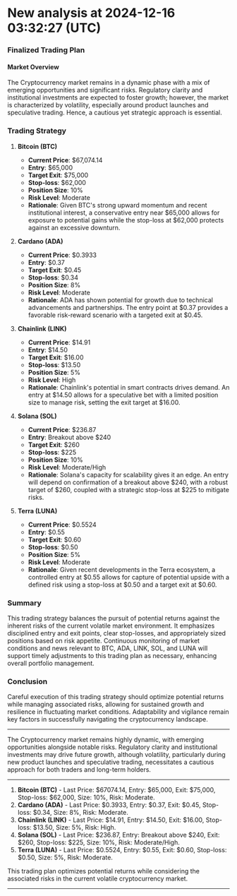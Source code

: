 # New analysis at 2024-12-16 03:32:27 (UTC)

### Finalized Trading Plan

#### Market Overview
The Cryptocurrency market remains in a dynamic phase with a mix of emerging opportunities and significant risks. Regulatory clarity and institutional investments are expected to foster growth; however, the market is characterized by volatility, especially around product launches and speculative trading. Hence, a cautious yet strategic approach is essential.

### Trading Strategy

1. **Bitcoin (BTC)**
   - **Current Price**: $67,074.14
   - **Entry**: $65,000
   - **Target Exit**: $75,000
   - **Stop-loss**: $62,000
   - **Position Size**: 10%
   - **Risk Level**: Moderate
   - **Rationale**: Given BTC's strong upward momentum and recent institutional interest, a conservative entry near $65,000 allows for exposure to potential gains while the stop-loss at $62,000 protects against an excessive downturn.

2. **Cardano (ADA)**
   - **Current Price**: $0.3933
   - **Entry**: $0.37
   - **Target Exit**: $0.45
   - **Stop-loss**: $0.34
   - **Position Size**: 8%
   - **Risk Level**: Moderate
   - **Rationale**: ADA has shown potential for growth due to technical advancements and partnerships. The entry point at $0.37 provides a favorable risk-reward scenario with a targeted exit at $0.45.

3. **Chainlink (LINK)**
   - **Current Price**: $14.91
   - **Entry**: $14.50
   - **Target Exit**: $16.00
   - **Stop-loss**: $13.50
   - **Position Size**: 5%
   - **Risk Level**: High
   - **Rationale**: Chainlink's potential in smart contracts drives demand. An entry at $14.50 allows for a speculative bet with a limited position size to manage risk, setting the exit target at $16.00.

4. **Solana (SOL)**
   - **Current Price**: $236.87
   - **Entry**: Breakout above $240
   - **Target Exit**: $260
   - **Stop-loss**: $225
   - **Position Size**: 10%
   - **Risk Level**: Moderate/High
   - **Rationale**: Solana's capacity for scalability gives it an edge. An entry will depend on confirmation of a breakout above $240, with a robust target of $260, coupled with a strategic stop-loss at $225 to mitigate risks.

5. **Terra (LUNA)**
   - **Current Price**: $0.5524
   - **Entry**: $0.55
   - **Target Exit**: $0.60
   - **Stop-loss**: $0.50
   - **Position Size**: 5%
   - **Risk Level**: Moderate
   - **Rationale**: Given recent developments in the Terra ecosystem, a controlled entry at $0.55 allows for capture of potential upside with a defined risk using a stop-loss at $0.50 and a target exit at $0.60.

### Summary
This trading strategy balances the pursuit of potential returns against the inherent risks of the current volatile market environment. It emphasizes disciplined entry and exit points, clear stop-losses, and appropriately sized positions based on risk appetite. Continuous monitoring of market conditions and news relevant to BTC, ADA, LINK, SOL, and LUNA will support timely adjustments to this trading plan as necessary, enhancing overall portfolio management.

### Conclusion
Careful execution of this trading strategy should optimize potential returns while managing associated risks, allowing for sustained growth and resilience in fluctuating market conditions. Adaptability and vigilance remain key factors in successfully navigating the cryptocurrency landscape.
___

The Cryptocurrency market remains highly dynamic, with emerging opportunities alongside notable risks. Regulatory clarity and institutional investments may drive future growth, although volatility, particularly during new product launches and speculative trading, necessitates a cautious approach for both traders and long-term holders.
___

1. **Bitcoin (BTC)** - Last Price: $67074.14, Entry: $65,000, Exit: $75,000, Stop-loss: $62,000, Size: 10%, Risk: Moderate.
2. **Cardano (ADA)** - Last Price: $0.3933, Entry: $0.37, Exit: $0.45, Stop-loss: $0.34, Size: 8%, Risk: Moderate.
3. **Chainlink (LINK)** - Last Price: $14.91, Entry: $14.50, Exit: $16.00, Stop-loss: $13.50, Size: 5%, Risk: High.
4. **Solana (SOL)** - Last Price: $236.87, Entry: Breakout above $240, Exit: $260, Stop-loss: $225, Size: 10%, Risk: Moderate/High.
5. **Terra (LUNA)** - Last Price: $0.5524, Entry: $0.55, Exit: $0.60, Stop-loss: $0.50, Size: 5%, Risk: Moderate. 

This trading plan optimizes potential returns while considering the associated risks in the current volatile cryptocurrency market.
___

